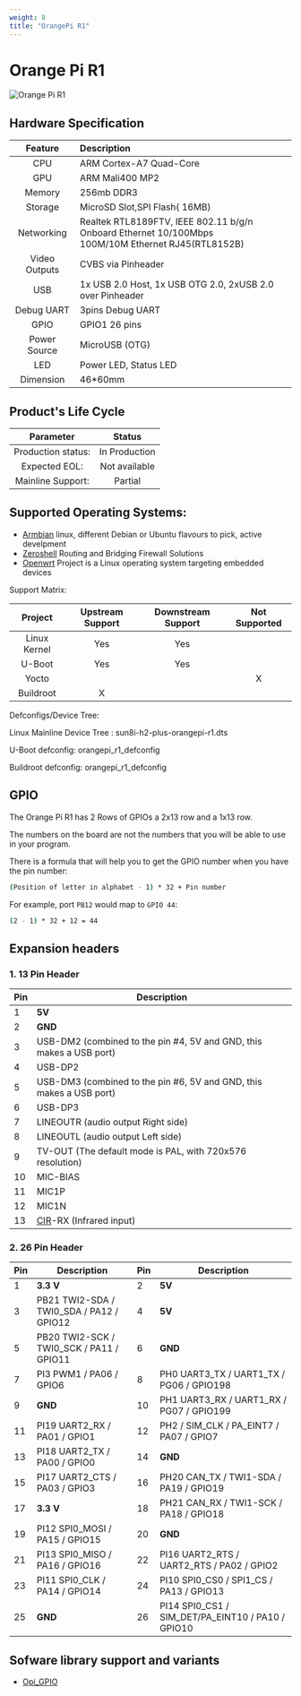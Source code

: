 ```yaml
---
weight: 8
title: "OrangePi R1"
---
```


<!-- Board Official Name -->
# Orange Pi R1

<!-- Image, prefer raw ones with no comments or marks -->

![Orange Pi R1](/images/opi_r1.png "Orange Pi R1")



<!-- Hardware description, taken from the OPI product page-->
## Hardware Specification
|Feature|Description|
|:--:|:-- |
|CPU | ARM Cortex-A7 Quad-Core  |
|GPU | ARM Mali400 MP2 |
|Memory| 256mb DDR3  |
| Storage | MicroSD Slot,SPI Flash( 16MB)|
|Networking |Realtek RTL8189FTV, IEEE 802.11 b/g/n <br> Onboard Ethernet 10/100Mbps <br> 100M/10M Ethernet RJ45(RTL8152B) |
|Video Outputs | CVBS via Pinheader|
|USB | 1x USB 2.0 Host, 1x USB OTG 2.0, 2xUSB 2.0 over Pinheader|
|Debug UART | 3pins Debug UART |
|GPIO | GPIO1 26 pins|
|Power Source |MicroUSB (OTG)|
|LED | Power LED, Status LED |
|Dimension| 46*60mm |


<!--  OEM data (must be coordinated/configrmed with Orange Pi)-->
## Product's Life Cycle

| Parameter | Status  |
|:--:|:--:|
| Production status: | In Production |
| Expected EOL: | Not available |
| Mainline Support:| Partial |

<!-- OS Support with links to the download page if possible -->
## Supported Operating Systems: 

- [Armbian](https://www.armbian.com/orange-pi-r1/) linux, different Debian or Ubuntu flavours to pick, active develpment
- [Zeroshell](https://zeroshell.org/download/) Routing and Bridging Firewall Solutions
- [Openwrt](https://openwrt.org/toh/xunlong/orange_pi_r1) Project is a Linux operating system targeting embedded devices  

Support Matrix: 

| Project |  Upstream Support | Downstream Support | Not Supported | 
|:--:|:--:|:--:|:--:|
| Linux Kernel | Yes | Yes | | 
|U-Boot| Yes | Yes||
| Yocto| | | X |
|Buildroot|X| ||

Defconfigs/Device Tree: 
    
Linux Mainline Device Tree : sun8i-h2-plus-orangepi-r1.dts
 
U-Boot defconfig: orangepi_r1_defconfig

Buildroot defconfig: orangepi_r1_defconfig


## GPIO

The Orange Pi R1 has 2 Rows of GPIOs a 2x13 row and a 1x13 row. 

The numbers on the board are not the numbers that you will be able to use in your program.

There is a formula that will help you to get the GPIO number when you have the pin number:


```bash
(Position of letter in alphabet - 1) * 32 + Pin number
```

For example, port `PB12` would map to `GPIO 44`:

```bash
(2 - 1) * 32 + 12 = 44
```

## Expansion headers

### 1. 13 Pin Header

| Pin | Description                                                         |
| --- | ------------------------------------------------------------------- |
| 1   | **5V**                                                              |
| 2   | **GND**                                                             |
| 3   | USB-DM2 (combined to the pin #4, 5V and GND, this makes a USB port) |
| 4   | USB-DP2                                                             |
| 5   | USB-DM3 (combined to the pin #6, 5V and GND, this makes a USB port) |
| 6   | USB-DP3                                                             |
| 7   | LINEOUTR (audio output Right side)                                  |
| 8   | LINEOUTL (audio output Left side)                                   |
| 9   | TV-OUT (The default mode is PAL, with 720x576 resolution)           |
| 10  | MIC-BIAS                                                            |
| 11  | MIC1P                                                               |
| 12  | MIC1N                                                               |
| 13  | [CIR](http://linux-sunxi.org/CIR)-RX (Infrared input)               |


### 2. 26 Pin Header

| Pin | Description                              | Pin | Description                                       |
| --- | ---------------------------------------- | --- | ------------------------------------------------- |
| 1   | **3.3 V**                                | 2   | **5V**                                            |
| 3   | PB21 TWI2-SDA / TWI0_SDA / PA12 / GPIO12 | 4   | **5V**                                            |
| 5   | PB20 TWI2-SCK / TWI0_SCK / PA11 / GPIO11 | 6   | **GND**                                           |
| 7   | PI3 PWM1 / PA06 / GPIO6                  | 8   | PH0 UART3_TX / UART1_TX / PG06 / GPIO198          |
| 9   | **GND**                                  | 10  | PH1 UART3_RX / UART1_RX / PG07 / GPIO199          |
| 11  | PI19 UART2_RX / PA01 / GPIO1             | 12  | PH2 / SIM_CLK / PA_EINT7 / PA07 / GPIO7           |
| 13  | PI18 UART2_TX / PA00 / GPIO0             | 14  | **GND**                                           |
| 15  | PI17 UART2_CTS / PA03 / GPIO3            | 16  | PH20 CAN_TX / TWI1-SDA / PA19 / GPIO19            |
| 17  | **3.3 V**                                | 18  | PH21 CAN_RX / TWI1-SCK / PA18 / GPIO18            |
| 19  | PI12 SPI0_MOSI / PA15 / GPIO15           | 20  | **GND**                                           |
| 21  | PI13 SPI0_MISO / PA16 / GPIO16           | 22  | PI16 UART2_RTS / UART2_RTS / PA02 / GPIO2         |
| 23  | PI11 SPI0_CLK / PA14 / GPIO14            | 24  | PI10 SPI0_CS0 / SPI1_CS / PA13 / GPIO13           |
| 25  | **GND**                                  | 26  | PI14 SPI0_CS1 / SIM_DET/PA_EINT10 / PA10 / GPIO10 |


<!-- Specific Library support (always with the link to the lib code) -->
## Sofware library support and variants
- [Opi_GPIO](https://github.com/orangepi-xunlong/wiringOP)
#
